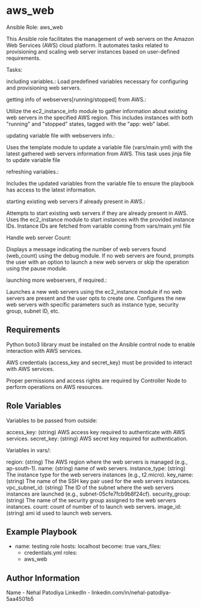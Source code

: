 aws_web
=========

Ansible Role: aws_web

This Ansible role facilitates the management of web servers on the Amazon Web Services (AWS) cloud platform. It automates tasks related to provisioning and scaling web server instances based on user-defined requirements.

Tasks:

including variables.: 
Load predefined variables necessary for configuring and provisioning web servers.

getting info of webservers[running/stopped] from AWS.:

Utilize the ec2_instance_info module to gather information about existing web servers in the specified AWS region. This includes instances with both "running" and "stopped" states, tagged with the "app: web" label.

updating variable file with webservers info.:

Uses the template module to update a variable file (vars/main.yml) with the latest gathered web servers information from AWS.
This task uses jinja file to update variable file

refreshing variables.:

Includes the updated variables from the variable file to ensure the playbook has access to the latest information.

starting existing web servers if already present in AWS.:

Attempts to start existing web servers if they are already present in AWS.
Uses the ec2_instance module to start instances with the provided instance IDs.
Instance IDs are fetched from variable coming from vars/main.yml file

Handle web server Count:

Displays a message indicating the number of web servers found (web_count) using the debug module.
If no web servers are found, prompts the user with an option to launch a new web servers or skip the operation using the pause module.

launching more webservers, if required.:

Launches a new web servers using the ec2_instance module if no web servers are present and the user opts to create one.
Configures the new web servers with specific parameters such as instance type, security group, subnet ID, etc.

Requirements
------------

Python boto3 library must be installed on the Ansible control node to enable interaction with AWS services.

AWS credentials (access_key and secret_key) must be provided to interact with AWS services.

Proper permissions and access rights are required by Controller Node to perform operations on AWS resources.

Role Variables
--------------

Variables to be passed from outside:

access_key: (string) AWS access key required to authenticate with AWS services.
secret_key: (string) AWS secret key required for authentication.

Variables in vars/:

region: (string) The AWS region where the web servers is managed (e.g., ap-south-1).
name: (string) name of web servers.
instance_type: (string) The instance type for the web servers instances (e.g., t2.micro).
key_name: (string) The name of the SSH key pair used for the web servers instances.
vpc_subnet_id: (string) The ID of the subnet where the web servers instances are launched (e.g., subnet-05cfe7fcb9b8f24cf).
security_group: (string) The name of the security group assigned to the web servers instances.
count: count of number of to launch web servers.
image_id: (string) ami id used to launch web servers.

Example Playbook
----------------

- name: testing role
  hosts: localhost
  become: true
  vars_files:
    - credentials.yml
  roles:
    - aws_web

Author Information
------------------

Name - Nehal Patodiya
LinkedIn - linkedin.com/in/nehal-patodiya-5aa4501b5